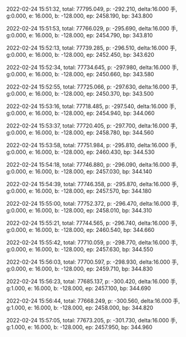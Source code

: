 2022-02-24 15:51:32, total: 77795.049, p: -292.210, delta:16.000 手, g:0.000, e: 16.000, b: -128.000, ep: 2458.190, bp: 343.800

2022-02-24 15:51:53, total: 77766.029, p: -295.690, delta:16.000 手, g:0.000, e: 16.000, b: -128.000, ep: 2454.790, bp: 343.810

2022-02-24 15:52:13, total: 77739.285, p: -296.510, delta:16.000 手, g:0.000, e: 16.000, b: -128.000, ep: 2452.450, bp: 343.620

2022-02-24 15:52:34, total: 77734.645, p: -297.980, delta:16.000 手, g:0.000, e: 16.000, b: -128.000, ep: 2450.660, bp: 343.580

2022-02-24 15:52:55, total: 77725.066, p: -297.630, delta:16.000 手, g:0.000, e: 16.000, b: -128.000, ep: 2450.370, bp: 343.500

2022-02-24 15:53:16, total: 77718.485, p: -297.540, delta:16.000 手, g:0.000, e: 16.000, b: -128.000, ep: 2454.940, bp: 344.060

2022-02-24 15:53:37, total: 77720.405, p: -297.700, delta:16.000 手, g:0.000, e: 16.000, b: -128.000, ep: 2458.780, bp: 344.560

2022-02-24 15:53:58, total: 77751.984, p: -295.810, delta:16.000 手, g:0.000, e: 16.000, b: -128.000, ep: 2460.430, bp: 344.530

2022-02-24 15:54:18, total: 77746.880, p: -296.090, delta:16.000 手, g:0.000, e: 16.000, b: -128.000, ep: 2457.030, bp: 344.140

2022-02-24 15:54:39, total: 77746.358, p: -295.870, delta:16.000 手, g:0.000, e: 16.000, b: -128.000, ep: 2457.570, bp: 344.180

2022-02-24 15:55:00, total: 77752.372, p: -296.470, delta:16.000 手, g:0.000, e: 16.000, b: -128.000, ep: 2458.010, bp: 344.310

2022-02-24 15:55:21, total: 77744.565, p: -296.740, delta:16.000 手, g:0.000, e: 16.000, b: -128.000, ep: 2460.540, bp: 344.660

2022-02-24 15:55:42, total: 77710.059, p: -298.770, delta:16.000 手, g:0.000, e: 16.000, b: -128.000, ep: 2457.630, bp: 344.550

2022-02-24 15:56:03, total: 77700.597, p: -298.930, delta:16.000 手, g:0.000, e: 16.000, b: -128.000, ep: 2459.710, bp: 344.830

2022-02-24 15:56:23, total: 77685.137, p: -300.420, delta:16.000 手, g:1.000, e: 16.000, b: -128.000, ep: 2457.100, bp: 344.690

2022-02-24 15:56:44, total: 77668.249, p: -300.560, delta:16.000 手, g:1.000, e: 16.000, b: -128.000, ep: 2458.000, bp: 344.820

2022-02-24 15:57:05, total: 77673.205, p: -301.730, delta:16.000 手, g:1.000, e: 16.000, b: -128.000, ep: 2457.950, bp: 344.960